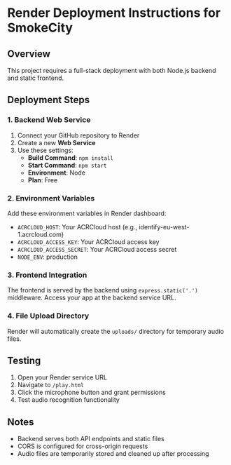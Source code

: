 # Render Deployment Instructions for SmokeCity

## Overview
This project requires a full-stack deployment with both Node.js backend and static frontend.

## Deployment Steps

### 1. Backend Web Service
1. Connect your GitHub repository to Render
2. Create a new **Web Service**
3. Use these settings:
   - **Build Command**: `npm install`
   - **Start Command**: `npm start`
   - **Environment**: Node
   - **Plan**: Free

### 2. Environment Variables
Add these environment variables in Render dashboard:
- `ACRCLOUD_HOST`: Your ACRCloud host (e.g., identify-eu-west-1.acrcloud.com)
- `ACRCLOUD_ACCESS_KEY`: Your ACRCloud access key
- `ACRCLOUD_ACCESS_SECRET`: Your ACRCloud access secret
- `NODE_ENV`: production

### 3. Frontend Integration
The frontend is served by the backend using `express.static('.')` middleware.
Access your app at the backend service URL.

### 4. File Upload Directory
Render will automatically create the `uploads/` directory for temporary audio files.

## Testing
1. Open your Render service URL
2. Navigate to `/play.html`
3. Click the microphone button and grant permissions
4. Test audio recognition functionality

## Notes
- Backend serves both API endpoints and static files
- CORS is configured for cross-origin requests
- Audio files are temporarily stored and cleaned up after processing
